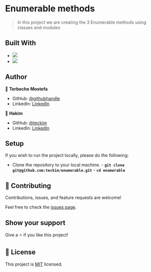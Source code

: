 # Enumerable methods

> In this project we are creating the 3 Enumerable methods using classes and modules

## Built With

- ![](https://img.shields.io/badge/Github-blueviolet)
- ![](https://img.shields.io/badge/Ruby-red)

## Author

👤 **Terbeche Mostefa**

- GitHub: [@githubhandle](https://github.com/Terbeche)
- LinkedIn: [LinkedIn](https://www.linkedin.com/in/mustapha-terbeche/)

👤 **Hakim**

- GitHub: [@teckim](https://github.com/teckim)
- LinkedIn: [LinkedIn](https://www.linkedin.com/in/hakim-bhd/)

## Setup

If you wish to run the project locally, please do the following:

- Clone the repository to your local machine. - **`git clone git@github.com:teckim/enumerable.git`** - **`cd enumerable`**

## 🤝 Contributing

Contributions, issues, and feature requests are welcome!

Feel free to check the [issues page](https://github.com/teckim/enumerable/issues).

## Show your support

Give a ⭐️ if you like this project!

## 📝 License

This project is [MIT](./MIT.md) licensed.
